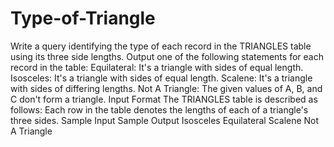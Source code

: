 # Type-of-Triangle
Write a query identifying the type of each record in the TRIANGLES table using its three side lengths. Output one of the following statements for each record in the table:  Equilateral: It's a triangle with  sides of equal length. Isosceles: It's a triangle with  sides of equal length. Scalene: It's a triangle with  sides of differing lengths. Not A Triangle: The given values of A, B, and C don't form a triangle. Input Format  The TRIANGLES table is described as follows:    Each row in the table denotes the lengths of each of a triangle's three sides.  Sample Input    Sample Output  Isosceles Equilateral Scalene Not A Triangle
